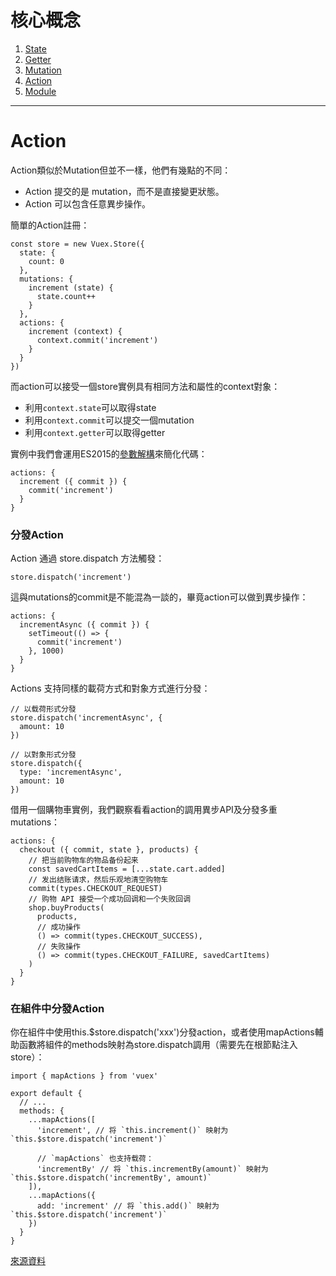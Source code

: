 # 核心概念

1. [State](https://github.com/wu-shang-ru/Vuex/tree/master/KeyConcept/State)
2. [Getter](https://github.com/wu-shang-ru/Vuex/tree/master/KeyConcept/Getter)
3. [Mutation](https://github.com/wu-shang-ru/Vuex/tree/master/KeyConcept/Mutation)
4. [Action](https://github.com/wu-shang-ru/Vuex/tree/master/KeyConcept/Action)
5. [Module](https://github.com/wu-shang-ru/Vuex/tree/master/KeyConcept/Module)

***

# Action

Action類似於Mutation但並不一樣，他們有幾點的不同：
  - Action 提交的是 mutation，而不是直接變更狀態。
  - Action 可以包含任意異步操作。

簡單的Action註冊：

```
const store = new Vuex.Store({
  state: {
    count: 0
  },
  mutations: {
    increment (state) {
      state.count++
    }
  },
  actions: {
    increment (context) {
      context.commit('increment')
    }
  }
})
```

而action可以接受一個store實例具有相同方法和屬性的context對象：
  - 利用`context.state`可以取得state
  - 利用`context.commit`可以提交一個mutation
  - 利用`context.getter`可以取得getter

實例中我們會運用ES2015的[參數解構](https://github.com/lukehoban/es6features#destructuring)來簡化代碼：

```
actions: {
  increment ({ commit }) {
    commit('increment')
  }
}
```

### 分發Action

Action 通過 store.dispatch 方法觸發：

```
store.dispatch('increment')
```

這與mutations的commit是不能混為一談的，畢竟action可以做到異步操作：

```
actions: {
  incrementAsync ({ commit }) {
    setTimeout(() => {
      commit('increment')
    }, 1000)
  }
}
```

Actions 支持同樣的載荷方式和對象方式進行分發：

```
// 以载荷形式分發
store.dispatch('incrementAsync', {
  amount: 10
})

// 以對象形式分發
store.dispatch({
  type: 'incrementAsync',
  amount: 10
})
```

借用一個購物車實例，我們觀察看看action的調用異步API及分發多重mutations：

```
actions: {
  checkout ({ commit, state }, products) {
    // 把当前购物车的物品备份起来
    const savedCartItems = [...state.cart.added]
    // 发出结账请求，然后乐观地清空购物车
    commit(types.CHECKOUT_REQUEST)
    // 购物 API 接受一个成功回调和一个失败回调
    shop.buyProducts(
      products,
      // 成功操作
      () => commit(types.CHECKOUT_SUCCESS),
      // 失败操作
      () => commit(types.CHECKOUT_FAILURE, savedCartItems)
    )
  }
}
```

### 在組件中分發Action

你在組件中使用this.$store.dispatch('xxx')分發action，或者使用mapActions輔助函數將組件的methods映射為store.dispatch調用（需要先在根節點注入store）：

```
import { mapActions } from 'vuex'

export default {
  // ...
  methods: {
    ...mapActions([
      'increment', // 将 `this.increment()` 映射为 `this.$store.dispatch('increment')`

      // `mapActions` 也支持载荷：
      'incrementBy' // 将 `this.incrementBy(amount)` 映射为 `this.$store.dispatch('incrementBy', amount)`
    ]),
    ...mapActions({
      add: 'increment' // 将 `this.add()` 映射为 `this.$store.dispatch('increment')`
    })
  }
}
```

[來源資料](https://vuex.vuejs.org/zh/guide/actions.html)

